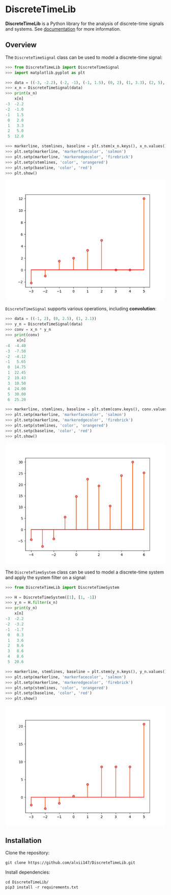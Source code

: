 # DiscreteTimeLib

**DiscreteTimeLib** is a Python library for the analysis of discrete-time signals and systems. See [documentation](https://alvii147.github.io/DiscreteTimeLib/docs/build/html/index.html) for more information.

## Overview

The `DiscreteTimeSignal` class can be used to model a discrete-time signal:

```python
>>> from DiscreteTimeLib import DiscreteTimeSignal
>>> import matplotlib.pyplot as plt
```

```python
>>> data = ((-3, -2.2), (-2, -1), (-1, 1.5), (0, 2), (1, 3.3), (2, 5), (5, 12))
>>> x_n = DiscreteTimeSignal(data)
>>> print(x_n)
    x[n]
-3  -2.2
-2  -1.0
-1   1.5
 0   2.0
 1   3.3
 2   5.0
 5  12.0
```

```python
>>> markerline, stemlines, baseline = plt.stem(x_n.keys(), x_n.values())
>>> plt.setp(markerline, 'markerfacecolor', 'salmon')
>>> plt.setp(markerline, 'markeredgecolor', 'firebrick')
>>> plt.setp(stemlines, 'color', 'orangered')
>>> plt.setp(baseline, 'color', 'red')
>>> plt.show()
```

![Discrete Time Signal Plot](img/discrete_time_signal_plot.png)

`DiscreteTimeSignal` supports various operations, including **convolution**:

```python
>>> data = ((-1, 2), (0, 2.5), (1, 2.1))
>>> y_n = DiscreteTimeSignal(data)
>>> conv = x_n * y_n
>>> print(conv)
     x[n]
-4  -4.40
-3  -7.50
-2  -4.12
-1   5.65
 0  14.75
 1  22.45
 2  19.43
 3  10.50
 4  24.00
 5  30.00
 6  25.20
```

```python
>>> markerline, stemlines, baseline = plt.stem(conv.keys(), conv.values())
>>> plt.setp(markerline, 'markerfacecolor', 'salmon')
>>> plt.setp(markerline, 'markeredgecolor', 'firebrick')
>>> plt.setp(stemlines, 'color', 'orangered')
>>> plt.setp(baseline, 'color', 'red')
>>> plt.show()
```

![Convolution Plot](img/convolution_plot.png)

The `DiscreteTimeSystem` class can be used to model a discrete-time system and apply the system filter on a signal:

```python
>>> from DiscreteTimeLib import DiscreteTimeSystem
```

```python
>>> H = DiscreteTimeSystem([1], [1, -1])
>>> y_n = H.filter(x_n)
>>> print(y_n)
    x[n]
-3  -2.2
-2  -3.2
-1  -1.7
 0   0.3
 1   3.6
 2   8.6
 3   8.6
 4   8.6
 5  20.6
```

```python
>>> markerline, stemlines, baseline = plt.stem(y_n.keys(), y_n.values())
>>> plt.setp(markerline, 'markerfacecolor', 'salmon')
>>> plt.setp(markerline, 'markeredgecolor', 'firebrick')
>>> plt.setp(stemlines, 'color', 'orangered')
>>> plt.setp(baseline, 'color', 'red')
>>> plt.show()
```

![Filtered Signal Plot](img/filtered_signal_plot.png)

## Installation

Clone the repository:

```
git clone https://github.com/alvii147/DiscreteTimeLib.git
```

Install dependencies:

```
cd DiscreteTimeLib/
pip3 install -r requirements.txt
```
